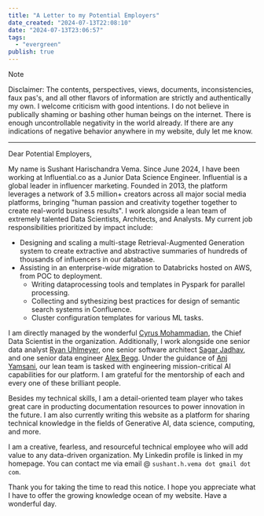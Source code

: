 ```yaml
---
title: "A Letter to my Potential Employers"
date_created: "2024-07-13T22:08:10"
date: "2024-07-13T23:06:57"
tags:
  - "evergreen"
publish: true
---
```


> [!NOTE]
> Disclaimer: The contents, perspectives, views, documents, inconsistencies, faux pas's, and all other flavors of information are strictly and authentically my own. I welcome criticism with good intentions. I do not believe in publically shaming or bashing other human beings on the internet. There is enough uncontrollable negativity in the world already. If there are any indications of negative behavior anywhere in my website, duly let me know. 

---

Dear Potential Employers,

My name is Sushant Harischandra Vema. Since June 2024, I have been working at Influential.co as a Junior Data Science Engineer. Influential is a global leader in influencer marketing. Founded in 2013, the platform leverages a network of 3.5 million+ creators across all major social media platforms, bringing "human passion and creativity together together to create real-world business results". I work alongside a lean team of extremely talented Data Scientists, Architects, and Analysts. My current job responsibilities prioritized by impact include:
  - Designing and scaling a multi-stage Retrieval-Augmented Generation system to create extractive and abstractive summaries of hundreds of thousands of influencers in our database.
  - Assisting in an enterprise-wide migration to Databricks hosted on AWS, from POC to deployment.
    - Writing dataprocessing tools and templates in Pyspark for parallel processing. 
    - Collecting and sythesizing best practices for design of semantic search systems in Confluence.
    - Cluster configuration templates for various ML tasks.

I am directly managed by the wonderful [Cyrus Mohammadian](https://www.linkedin.com/in/cmohamma/), the Chief Data Scientist in the organization. Additionally, I work alongside one senior data analyst [Ryan Uhlmeyer](https://www.linkedin.com/in/ryan-uhlmeyer-4338b9123/), one senior software architect [Sagar Jadhav](https://www.linkedin.com/in/sagarjadhav/), and one senior data engineer [Alex Begg](https://www.linkedin.com/in/alexbegg/). Under the guidance of [Anj Yamsani](https://www.linkedin.com/in/anjyamsani/), our lean team is tasked with engineering mission-critical AI capabilities for our platform. I am grateful for the mentorship of each and every one of these brilliant people. 

Besides my technical skills, I am a detail-oriented team player who takes great care in producting documentation resources to power innovation in the future. I am also currently writing this website as a platform for sharing technical knowledge in the fields of Generative AI, data science, computing, and more. 

I am a creative, fearless, and resourceful technical employee who will add value to any data-driven organization. My Linkedin profile is linked in my homepage. You can contact me via email @ `sushant.h.vema dot gmail dot com`. 

Thank you for taking the time to read this notice. I hope you appreciate what I have to offer the growing knowledge ocean of my website. Have a wonderful day.
